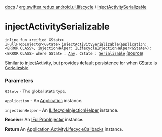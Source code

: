 [docs](../index.md) / [org.swiften.redux.android.ui.lifecycle](index.md) / [injectActivitySerializable](./inject-activity-serializable.md)

# injectActivitySerializable

`inline fun <reified GState> `[`IFullPropInjector`](../org.swiften.redux.ui/-i-full-prop-injector.md)`<`[`GState`](inject-activity-serializable.md#GState)`>.injectActivitySerializable(application: <ERROR CLASS>, injectionHelper: `[`ILifecycleInjectionHelper`](-i-lifecycle-injection-helper/index.md)`<`[`GState`](inject-activity-serializable.md#GState)`>): <ERROR CLASS> where GState : `[`Any`](https://kotlinlang.org/api/latest/jvm/stdlib/kotlin/-any/index.html)`, GState : `[`Serializable`](http://docs.oracle.com/javase/6/docs/api/java/io/Serializable.html) [(source)](https://github.com/protoman92/KotlinRedux/tree/master/android/android-lifecycle/src/main/java/org/swiften/redux/android/ui/lifecycle/AndroidActivity.kt#L114)

Similar to [injectActivity](inject-activity.md), but provides default persistence for when [GState](inject-activity-serializable.md#GState) is
[Serializable](http://docs.oracle.com/javase/6/docs/api/java/io/Serializable.html).

### Parameters

`GState` - The global state type.

`application` - An [Application](#) instance.

`injectionHelper` - An [ILifecycleInjectionHelper](-i-lifecycle-injection-helper/index.md) instance.

**Receiver**
An [IFullPropInjector](../org.swiften.redux.ui/-i-full-prop-injector.md) instance.

**Return**
An [Application.ActivityLifecycleCallbacks](#) instance.

